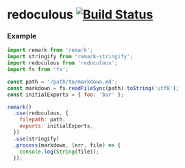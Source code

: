 # redoculous [![Build Status](https://travis-ci.org/nickclaw/redoculous.svg?branch=master)](https://travis-ci.org/nickclaw/redoculous)

### Example

```js
import remark from 'remark';
import stringify from 'remark-stringify';
import redoculous from 'redoculous';
import fs from 'fs';

const path = '/path/to/markdown.md';
const markdown = fs.readFileSync(path).toString('utf8');
const initialExports = { foo: 'bar' };  

remark()
  .use(redoculous, {
    filepath: path,
    exports: initialExports,
  })
  .use(stringify)
  .process(markdown, (err, file) => {
    console.log(String(file));
  });
```
